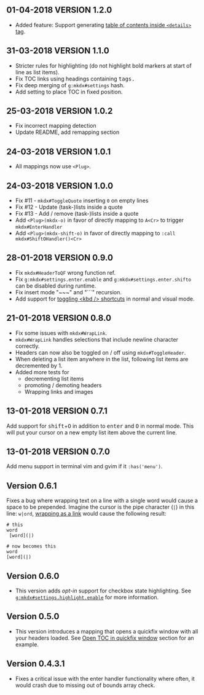 ## 01-04-2018 VERSION 1.2.0

- Added feature: Support generating [table of contents inside `<details>` tag](#generate-or-update-toc-as-details).

## 31-03-2018 VERSION 1.1.0

- Stricter rules for highlighting (do not highlight bold markers at start of line as list items).
- Fix TOC links using headings containing <kbd /> tags.
- Fix deep merging of `g:mkdx#settings` hash.
- Add setting to place TOC in fixed position.

## 25-03-2018 VERSION 1.0.2

- Fix incorrect <Plug> mapping detection
- Update README, add remapping section

## 24-03-2018 VERSION 1.0.1

- All mappings now use `<Plug>`.

## 24-03-2018 VERSION 1.0.0

- Fix #11 - `mkdx#ToggleQuote` inserting `0` on empty lines
- Fix #12 - Update (task-)lists inside a quote
- Fix #13 - Add / remove (task-)lists inside a quote
- Add `<Plug>(mkdx-o)` in favor of directly mapping to `A<Cr>` to trigger `mkdx#EnterHandler`
- Add `<Plug>(mkdx-shift-o)` in favor of directly mapping to `:call mkdx#ShiftOHandler()<Cr>`

## 28-01-2018 VERSION 0.9.0

- Fix `mkdx#HeaderToQF` wrong function ref.
- Fix `g:mkdx#settings.enter.enable` and `g:mkdx#settings.enter.shifto` can be disabled during runtime.
- Fix insert mode "\~\~\~" and "\`\`\`" recursion.
- Add support for [toggling \<kbd /> shortcuts](#toggling-kbd--shortcuts) in normal and visual mode.

## 21-01-2018 VERSION 0.8.0

- Fix some issues with `mkdx#WrapLink`.
- `mkdx#WrapLink` handles selections that include newline character correctly.
- Headers can now also be toggled on / off using `mkdx#ToggleHeader`.
- When deleting a list item anywhere in the list, following list items are decremented by 1.
- Added more tests for
    - decrementing list items
    - promoting / demoting headers
    - Wrapping links and images

## 13-01-2018 VERSION 0.7.1

Add support for <kbd>shift</kbd>+<kbd>O</kbd> in addition to <kbd>enter</kbd> and <kbd>O</kbd> in normal mode.
This will put your cursor on a new empty list item above the current line.

## 13-01-2018 VERSION 0.7.0

Add menu support in terminal vim and gvim if it `:has('menu')`.

## Version 0.6.1

Fixes a bug where wrapping text on a line with a single word would cause a space to be prepended.
Imagine the cursor is the pipe character (`|`) in this line: `w|ord`, [wrapping as a link](#as-a-link)
would cause the following result:

~~~
# this
word
 [word](|)

# now becomes this
word
[word](|)
~~~

## Version 0.6.0

- This version adds _opt-in_ support for checkbox state highlighting. See [`g:mkdx#settings.highlight.enable`](#gmkdxsettingshighlightenable) for more information.

## Version 0.5.0

- This version introduces a mapping that opens a quickfix window with all your headers loaded.
  See [Open TOC in quickfix window](open-toc-in-quickfix-window) section for an example.

## Version 0.4.3.1

- Fixes a critical issue with the enter handler functionality where often, it would crash due to missing out of bounds
array check.

